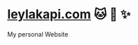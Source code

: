 [leylakapi.com](http://leylakapi.com/)  :cat:  :tada:  :sparkles:
===================

My personal Website
